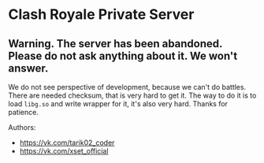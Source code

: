 # Clash Royale Private Server
## Warning. The server has been abandoned. Please do not ask anything about it. We won't answer.
We do not see perspective of development, because we can't do battles. There are needed checksum, that is very hard to get it.
The way to do it is to load `libg.so` and write wrapper for it, it's also very hard.
Thanks for patience.

Authors:
 - https://vk.com/tarik02_coder
 - https://vk.com/xset_official
